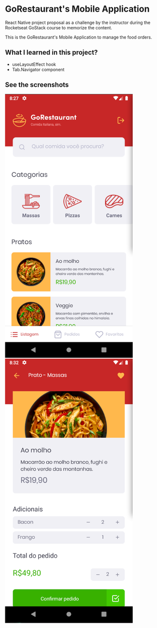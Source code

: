 # GoRestaurant's Mobile Application

React Native project proposal as a challenge by the instructor during the Rocketseat GoStack course to memorize the content.

This is the GoRestaurant's Mobile Application to manage the food orders.

## What I learned in this project?

 - useLayoutEffect hook
 - Tab.Navigator component

## See the screenshots

![Dashboard](readme/screenshot-1.png)
![Dashboard](readme/screenshot-2.png)
